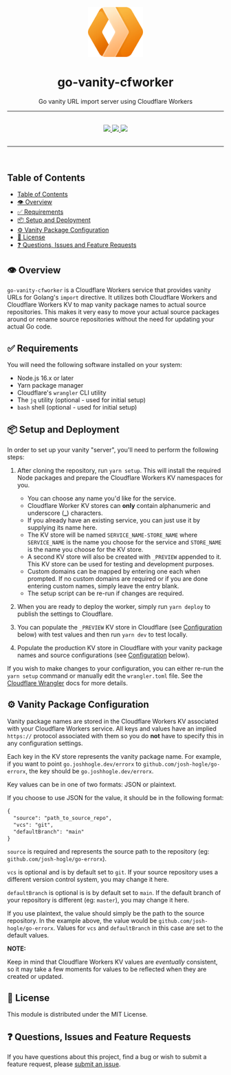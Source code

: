 <div align="center">
  <img width="128" src="./logo.png" alt="Cloudflare Worker logo" />
  <h1>go-vanity-cfworker</h1>
  <p>Go vanity URL import server using Cloudflare Workers</p>
  <hr />
  <br />
  <a href="#">
    <img src="https://img.shields.io/badge/stability-alpha-pink?style=for-the-badge" />
  </a>
  <a href="https://en.wikipedia.org/wiki/MIT_License" target="_blank">
    <img src="https://img.shields.io/badge/license-MIT-maroon?style=for-the-badge" />
  </a>
  <a href="#">
    <img src="https://img.shields.io/badge/support-community-purple?style=for-the-badge" />
  </a>
</div>
<br />
<hr />
<br />

<!-- omit in toc -->

## Table of Contents

- [Table of Contents](#table-of-contents)
- [👁️ Overview](#️-overview)
- [✅ Requirements](#-requirements)
- [📦 Setup and Deployment](#-setup-and-deployment)
- [⚙️ Vanity Package Configuration](#️-vanity-package-configuration)
- [📃 License](#-license)
- [❓ Questions, Issues and Feature Requests](#-questions-issues-and-feature-requests)

## 👁️ Overview

`go-vanity-cfworker` is a Cloudflare Workers service that provides vanity URLs for Golang's `import` directive. It utilizes both Cloudflare Workers and Cloudflare Workers KV to map vanity package names to actual source repositories. This makes it very easy to move your actual source packages around or rename source repositories without the need for updating your actual Go code.

## ✅ Requirements

You will need the following software installed on your system:

- Node.js 16.x or later
- Yarn package manager
- Cloudflare's `wrangler` CLI utility
- The `jq` utility (optional - used for initial setup)
- `bash` shell (optional - used for initial setup)

## 📦 Setup and Deployment

In order to set up your vanity "server", you'll need to perform the following steps:

1. After cloning the repository, run `yarn setup`. This will install the required Node packages and prepare the Cloudflare Workers KV namespaces for you.

   - You can choose any name you'd like for the service.
   - Cloudflare Worker KV stores can **only** contain alphanumeric and underscore (**\_**) characters.
   - If you already have an existing service, you can just use it by supplying its name here.
   - The KV store will be named `SERVICE_NAME-STORE_NAME` where `SERVICE_NAME` is the name you choose for the service and `STORE_NAME` is the name you choose for the KV store.
   - A second KV store will also be created with `_PREVIEW` appended to it. This KV store can be used for testing and development purposes.
   - Custom domains can be mapped by entering one each when prompted. If no custom domains are required or if you are done entering custom names, simply leave the entry blank.
   - The setup script can be re-run if changes are required.

2. When you are ready to deploy the worker, simply run `yarn deploy` to publish the settings to Cloudflare.
3. You can populate the `_PREVIEW` KV store in Cloudflare (see [Configuration](#configuration) below) with test values and then run `yarn dev` to test locally.
4. Populate the production KV store in Cloudflare with your vanity package names and source configurations (see [Configuration](#configuration) below).

If you wish to make changes to your configuration, you can either re-run the `yarn setup` command or manually edit the `wrangler.toml` file. See the [Cloudflare Wrangler](https://developers.cloudflare.com/workers/wrangler/configuration/) docs for more details.

## ⚙️ Vanity Package Configuration

Vanity package names are stored in the Cloudflare Workers KV associated with your Cloudflare Workers service. All keys and values have an implied `https://` protocol associated with them so you do **not** have to specify this in any configuration settings.

Each key in the KV store represents the vanity package name. For example, if you want to point `go.joshhogle.dev/errorx` to `github.com/josh-hogle/go-errorx`, the key should be `go.joshhogle.dev/errorx`.

Key values can be in one of two formats: JSON or plaintext.

If you choose to use JSON for the value, it should be in the following format:

```
{
  "source": "path_to_source_repo",
  "vcs": "git",
  "defaultBranch": "main"
}
```

`source` is required and represents the source path to the repository (eg: `github.com/josh-hogle/go-errorx`).

`vcs` is optional and is by default set to `git`. If your source repository uses a different version control system, you may change it here.

`defaultBranch` is optional is is by default set to `main`. If the default branch of your repository is different (eg: `master`), you may change it here.

If you use plaintext, the value should simply be the path to the source repository. In the example above, the value would be `github.com/josh-hogle/go-errorx`. Values for `vcs` and `defaultBranch` in this case are set to the default values.

**NOTE:**

Keep in mind that Cloudflare Workers KV values are _eventually_ consistent, so it may take a few moments for values to be reflected when they are created or updated.

## 📃 License

This module is distributed under the MIT License.

## ❓ Questions, Issues and Feature Requests

If you have questions about this project, find a bug or wish to submit a feature request, please [submit an issue](https://github.com/josh-hogle/go-vanity-cfworker/issues).
